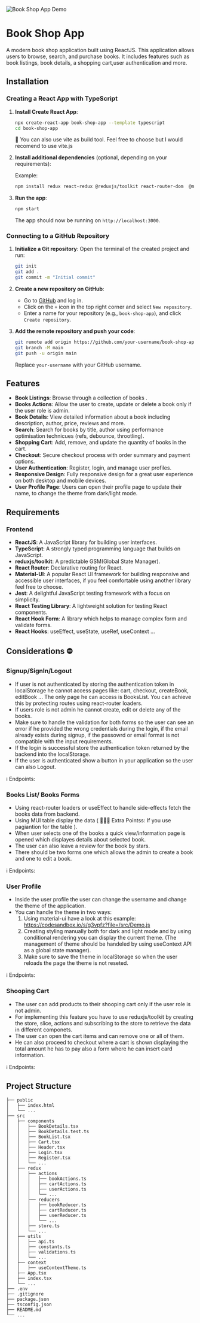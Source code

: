![Book Shop App Demo](https://github.com/your-username/book-shop-app/blob/main/assets/demo.gif)

# Book Shop App

A modern book shop application built using ReactJS. This application allows users to browse, search, and purchase books. It includes features such as book listings, book details, a shopping cart,user authentication and more.


## Installation

### Creating a React App with TypeScript

1. **Install Create React App**:

    ```bash
    npx create-react-app book-shop-app --template typescript
    cd book-shop-app
    ```

    🍉 You can also use vite as build tool. Feel free to choose but I would recomend to use vite.js

2. **Install additional dependencies** (optional, depending on your requirements):

    Example:

    ```bash
    npm install redux react-redux @reduxjs/toolkit react-router-dom  @material-ui/core 
    ```

3. **Run the app**:

    ```bash
    npm start
    ```

    The app should now be running on `http://localhost:3000`.

### Connecting to a GitHub Repository

1. **Initialize a Git repository**:
     Open the terminal of the created project and run:

    ```bash
    git init
    git add .
    git commit -m "Initial commit"
    ```

2. **Create a new repository on GitHub**:

    - Go to [GitHub](https://github.com) and log in.
    - Click on the `+` icon in the top right corner and select `New repository`.
    - Enter a name for your repository (e.g., `book-shop-app`), and click `Create repository`.

3. **Add the remote repository and push your code**:

    ```bash
    git remote add origin https://github.com/your-username/book-shop-app.git
    git branch -M main
    git push -u origin main
    ```

    Replace `your-username` with your GitHub username.

## Features

- **Book Listings**: Browse through a collection of books .
- **Books Actions**: Allow the user to create, update or delete a book only if the user role is admin.
- **Book Details**: View detailed information about a book including description, author, price, reviews and more.
- **Search**: Search for books by title, author using performance optimisation technicues (refs, debounce, throotling).
- **Shopping Cart**: Add, remove, and update the quantity of books in the cart.
- **Checkout**: Secure checkout process with order summary and payment options.
- **User Authentication**: Register, login, and manage user profiles.
- **Responsive Design**: Fully responsive design for a great user experience on both desktop and mobile devices.
- **User Profile Page**: Users can open their profile page to update their name, to change the theme from dark/light mode.

## Requirements

### Frontend

- **ReactJS**: A JavaScript library for building user interfaces.
- **TypeScript**: A strongly typed programming language that builds on JavaScript.
- **reduxjs/toolkit**: A predictable GSM(Global State Manager).
- **React Router**: Declarative routing for React.
- **Material-UI**: A popular React UI framework for building responsive and accessible user         interfaces, if you feel comfortable using another library feel free to choose.
- **Jest**: A delightful JavaScript testing framework with a focus on simplicity.
- **React Testing Library**: A lightweight solution for testing React components.
- **React Hook Form**: A library which helps to manage complex form and validate forms.
- **React Hooks**: useEffect, useState, useRef, useContext ...


## Considerations ⛔

### Signup/SignIn/Logout

- If user is not authenticated by storing the authentication token in localStorage he cannot access pages like: cart, checkout, createBook, editBook ... The only page he can access is BooksList. You can achieve this by protecting routes using react-router loaders.
- If users role is not admin he cannot create, edit or delete any of the books. 
- Make sure to handle the validation for both forms so the user can see an error if he provided the wrong credentials during the login, if the email already exists during signup, if the passowrd or email format is not compatible with the input requirements.
- If the login is successful store the authentication token returned by the backend into the localStorage.
- If the user is authenticated show a button in your application so the user can also Logout.

ℹ️ Endpoints:


### Books List/ Books Forms

- Using react-router loaders or useEffect to handle side-effects fetch the books data from backend.
- Using MUI table display the data ( 🥇🥇🥇 Extra Pointss: If you use pagiantion for the table ).
- When user selects one of the books a quick view/information page is opened which displayes details about selected book.
- The user can also leave a review for the book by stars.
- There should be two forms one which allows the admin to create a book and one to edit a book.


ℹ️ Endpoints:


### User Profile

- Inside the user profile the user can change the username and change the theme of the application.
- You can handle the theme in two ways:
    1. Using material-ui have a look at this example: https://codesandbox.io/s/g3vpfz?file=/src/Demo.js
    2. Creating styling manually both for dark and light mode and by using conditional rendering you can display the current theme. (The management of theme should be handeled by using useContext API as a global state manager).
    3. Make sure to save the theme in localStorage so when the user reloads the page the theme is not reseted.

ℹ️ Endpoints:

### Shooping Cart

- The user can add products to their shooping cart only if the user role is not admin.
- For implementing this feature you have to use reduxjs/toolkit by creating the store, slice, actions and subscribing to the store to retrieve the data in different componets.
- The user can open the cart items and can remove one or all of them.
- He can also proceed to checkout where a cart is shown displaying the total amount he has to pay also a form where he can insert card information. 

ℹ️ Endpoints:


## Project Structure

```plaintext
├── public
│   ├── index.html
│   └── ...
├── src
│   ├── components
│   │   ├── BookDetails.tsx
│   │   ├── BookDetails.test.ts
│   │   ├── BookList.tsx
│   │   ├── Cart.tsx
│   │   ├── Header.tsx
│   │   ├── Login.tsx
│   │   ├── Register.tsx
│   │   └── ...
│   ├── redux
│   │   ├── actions
│   │   │   ├── bookActions.ts
│   │   │   ├── cartActions.ts
│   │   │   ├── userActions.ts
│   │   │   └── ...
│   │   ├── reducers
│   │   │   ├── bookReducer.ts
│   │   │   ├── cartReducer.ts
│   │   │   ├── userReducer.ts
│   │   │   └── ...
│   │   ├── store.ts
│   │   └── ...
│   ├── utils
│   │   ├── api.ts
│   │   ├── constants.ts
│   │   ├── validations.ts
│   │   └── ...
│   ├── context
│   │   ├── useContextTheme.ts
│   ├── App.tsx
│   ├── index.tsx
│   └── ...
├── .env
├── .gitignore
├── package.json
├── tsconfig.json
├── README.md
└── ...


